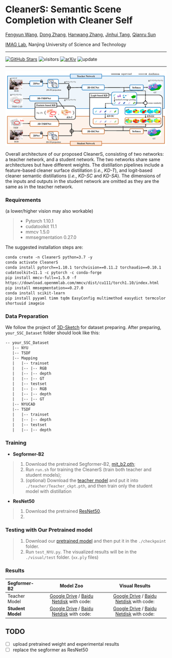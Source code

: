 # CleanerS: Semantic Scene Completion with Cleaner Self

[Fengyun Wang](), [Dong Zhang](), [Hanwang Zhang](), [Jinhui Tang](https://scholar.google.com/citations?user=ByBLlEwAAAAJ&hl=zh-CN), [Qianru Sun]()

[IMAG Lab](https://imag-njust.net/), Nanjing University of Science and Technology

---

[![GitHub Stars](https://img.shields.io/github/stars/fereenwong/CleanerS?style=social)](https://github.com/fereenwong/CleanerS)  ![visitors](https://visitor-badge.glitch.me/badge?page_id=fereenwong/CleanerS)  [![arXiv](https://img.shields.io/badge/arXiv-Paper-.svg)]()  ![update](https://badges.strrl.dev/updated/fereenwong/CleanerS)

---

<p align="center">
  <img width="800" src="./figs/framework.png">
</p>

Overall architecture of our proposed CleanerS, consisting of two networks: a teacher network, and a student network. The two networks share same architectures but have different weights. The distillation pipelines include a feature-based cleaner surface distillation (*i.e.*, *KD-T*), and logit-based cleaner semantic distillations (*i.e.*, *KD-SC* and *KD-SA*). The dimensions of the inputs and outputs in the student network are omitted as they are the same as in the teacher network.

### Requirements

(a lower/higher vision may also workable)

> - Pytorch 1.10.1
> - cudatoolkit 11.1
> - mmcv 1.5.0
> - mmsegmentation 0.27.0

The suggested installation steps are:

```angular2html
conda create -n CleanerS python=3.7 -y
conda activate CleanerS
conda install pytorch==1.10.1 torchvision==0.11.2 torchaudio==0.10.1 cudatoolkit=11.1 -c pytorch -c conda-forge
pip install mmcv-full==1.5.0 -f https://download.openmmlab.com/mmcv/dist/cu111/torch1.10/index.html
pip install mmsegmentation==0.27.0
conda install scikit-learn
pip install pyyaml timm tqdm EasyConfig multimethod easydict termcolor shortuuid imageio
```

### Data Preparation

We follow the project of [3D-Sketch](https://github.com/charlesCXK/TorchSSC) for dataset preparing. After preparing, `your_SSC_Dataset` folder should look like this:

````
-- your_SSC_Dataset
   |-- NYU
   |-- TSDF
   |-- Mapping
   |   |-- trainset
   |   |-- |-- RGB
   |   |-- |-- depth
   |   |-- |-- GT
   |   |-- testset
   |   |-- |-- RGB
   |   |-- |-- depth
   |   |-- |-- GT
   |-- NYUCAD
   |-- TSDF
   |   |-- trainset
   |   |-- |-- depth
   |   |-- testset
   |   |-- |-- depth
````

### Training

- **Segformer-B2**

> 1. Download the pretrained Segformer-B2, [mit_b2.pth](https://drive.google.com/drive/folders/1b7bwrInTW4VLEm27YawHOAMSMikga2Ia);
> 2. Run `run.sh` for training the CleanerS (train both teacher and student models);
> 3. (optional) Download the [teacher model]() and put it into `./teacher/Teacher_ckpt.pth`, and then train only the student model with distillation

- **ResNet50**

> 1. Download the pretrained [ResNet50](https://drive.google.com/drive/folders/121yZXBZ8wV77WRXRur86YBA4ifJEhsJQ).
> 2.

### Testing with Our Pretrained model

> 1. Download our [pretrained model]() and then put it in the `./checkpoint` folder.
> 2. Run ``test_NYU.py``. The visualized results will be in the `./visual/test` folder. (``xx.ply`` files)

### Results


| Segformer-B2      |                    Model Zoo                    |                 Visual Results                 |
| :------------------ | :-----------------------------------------------: | :-----------------------------------------------: |
| Teacher Model     | [Google Drive]() / [Baidu Netdisk]() with code: | [Google Drive]() / [Baidu Netdisk]() with code: |
| **Student Model** | [Google Drive]() / [Baidu Netdisk]() with code: | [Google Drive]() / [Baidu Netdisk]() with code: |

## TODO
- [ ] upload pretrained weight and experimental results
- [ ]  replace the segformer as ResNet50
